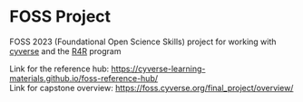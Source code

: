 # FOSS Project
FOSS 2023 (Foundational Open Science Skills) project for working with [cyverse](https://cyverse.org/) and the [R4R](https://datascience.arizona.edu/r4r) program

Link for the reference hub: https://cyverse-learning-materials.github.io/foss-reference-hub/ <br>
Link for capstone overview: https://foss.cyverse.org/final_project/overview/ 
